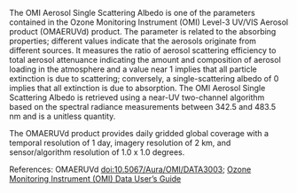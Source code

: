 The OMI Aerosol Single Scattering Albedo is one of the parameters contained in the Ozone Monitoring Instrument (OMI) Level-3 UV/VIS Aerosol product (OMAERUVd) product. The parameter is related to the absorbing properties; different values indicate that the aerosols originate from different sources. It measures the ratio of aerosol scattering efficiency to total aerosol attenuance indicating the amount and composition of aerosol loading in the atmosphere and a value near 1 implies that all particle extinction is due to scattering; conversely, a single-scattering albedo of 0 implies that all extinction is due to absorption. The OMI Aerosol Single Scattering Albedo is retrieved using a near-UV two-channel algorithm based on the spectral radiance measurements between 342.5 and 483.5 nm and is a unitless quantity.

The OMAERUVd product provides daily gridded global coverage with a temporal resolution of 1 day, imagery resolution of 2 km, and sensor/algorithm resolution of 1.0 x 1.0 degrees.

References: OMAERUVd [doi:10.5067/Aura/OMI/DATA3003](https://doi.org/10.5067/Aura/OMI/DATA3003); [Ozone Monitoring Instrument (OMI) Data User’s Guide](https://docserver.gesdisc.eosdis.nasa.gov/repository/Mission/OMI/3.3_ScienceDataProductDocumentation/3.3.2_ProductRequirements_Designs/README.OMI_DUG.pdf)
